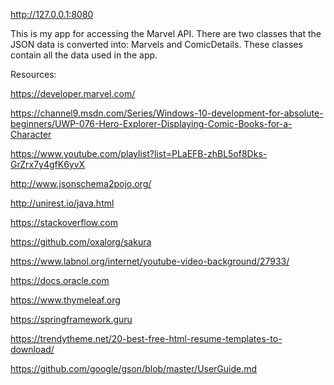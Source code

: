 http://127.0.0.1:8080

This is my app for accessing the Marvel API.
There are two classes that the JSON data is converted into:
Marvels and ComicDetails. These classes contain all the data used in the app.

Resources:

https://developer.marvel.com/

https://channel9.msdn.com/Series/Windows-10-development-for-absolute-beginners/UWP-076-Hero-Explorer-Displaying-Comic-Books-for-a-Character

https://www.youtube.com/playlist?list=PLaEFB-zhBL5of8Dks-GrZrx7y4gfK6yvX

http://www.jsonschema2pojo.org/

http://unirest.io/java.html

https://stackoverflow.com

https://github.com/oxalorg/sakura

https://www.labnol.org/internet/youtube-video-background/27933/

https://docs.oracle.com

https://www.thymeleaf.org

https://springframework.guru

https://trendytheme.net/20-best-free-html-resume-templates-to-download/

https://github.com/google/gson/blob/master/UserGuide.md
